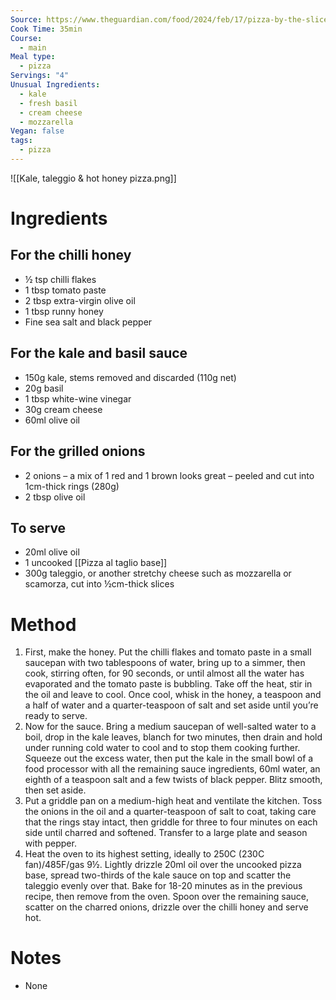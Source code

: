 ```yaml
---
Source: https://www.theguardian.com/food/2024/feb/17/pizza-by-the-slice-recipes-al-taglio-mushrooms-basil-ricotta-kale-taleggio-honey-yotam-ottolenghi
Cook Time: 35min
Course:
  - main
Meal type:
  - pizza
Servings: "4"
Unusual Ingredients:
  - kale
  - fresh basil
  - cream cheese
  - mozzarella
Vegan: false
tags:
  - pizza
---
```

![[Kale, taleggio & hot honey pizza.png]]
# Ingredients

## For the chilli honey

- ½ tsp chilli flakes
- 1 tbsp tomato paste
- 2 tbsp extra-virgin olive oil
- 1 tbsp runny honey
- Fine sea salt and black pepper

## For the kale and basil sauce

- 150g kale, stems removed and discarded (110g net)
- 20g basil
- 1 tbsp white-wine vinegar
- 30g cream cheese
- 60ml olive oil

## For the grilled onions

- 2 onions – a mix of 1 red and 1 brown looks great – peeled and cut into 1cm-thick rings (280g)
- 2 tbsp olive oil

## To serve

- 20ml olive oil
- 1 uncooked [[Pizza al taglio base]]
- 300g taleggio, or another stretchy cheese such as mozzarella or scamorza, cut into ½cm-thick slices

# Method

1. First, make the honey. Put the chilli flakes and tomato paste in a small saucepan with two tablespoons of water, bring up to a simmer, then cook, stirring often, for 90 seconds, or until almost all the water has evaporated and the tomato paste is bubbling. Take off the heat, stir in the oil and leave to cool. Once cool, whisk in the honey, a teaspoon and a half of water and a quarter-teaspoon of salt and set aside until you’re ready to serve.
2. Now for the sauce. Bring a medium saucepan of well-salted water to a boil, drop in the kale leaves, blanch for two minutes, then drain and hold under running cold water to cool and to stop them cooking further. Squeeze out the excess water, then put the kale in the small bowl of a food processor with all the remaining sauce ingredients, 60ml water, an eighth of a teaspoon salt and a few twists of black pepper. Blitz smooth, then set aside.
3. Put a griddle pan on a medium-high heat and ventilate the kitchen. Toss the onions in the oil and a quarter-teaspoon of salt to coat, taking care that the rings stay intact, then griddle for three to four minutes on each side until charred and softened. Transfer to a large plate and season with pepper.
4. Heat the oven to its highest setting, ideally to 250C (230C fan)/485F/gas 9½. Lightly drizzle 20ml oil over the uncooked pizza base, spread two-thirds of the kale sauce on top and scatter the taleggio evenly over that. Bake for 18-20 minutes as in the previous recipe, then remove from the oven. Spoon over the remaining sauce, scatter on the charred onions, drizzle over the chilli honey and serve hot.

# Notes

- None